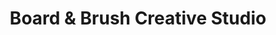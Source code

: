---
title: "Board & Brush Creative Studio"
url: /oak-creek/board-und-brush-creative-studio/
shop: Kunst
---
